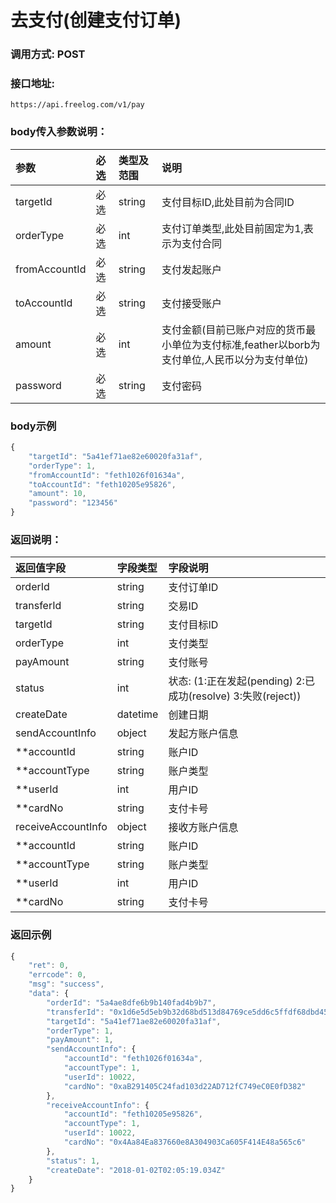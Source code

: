 # 去支付(创建支付订单)

### 调用方式: POST

### 接口地址:

```
https://api.freelog.com/v1/pay
```

### body传入参数说明：

| 参数 | 必选 | 类型及范围 | 说明 |
| :--- | :--- | :--- | :--- |
| targetId | 必选 | string | 支付目标ID,此处目前为合同ID |
| orderType | 必选 | int | 支付订单类型,此处目前固定为1,表示为支付合同 |
| fromAccountId | 必选 | string | 支付发起账户 |
| toAccountId | 必选 | string | 支付接受账户 |
| amount | 必选 | int | 支付金额(目前已账户对应的货币最小单位为支付标准,feather以borb为支付单位,人民币以分为支付单位) |
| password | 必选 | string | 支付密码 |

### body示例

```js
{
    "targetId": "5a41ef71ae82e60020fa31af",
    "orderType": 1,
    "fromAccountId": "feth1026f01634a",
    "toAccountId": "feth10205e95826",
    "amount": 10,
    "password": "123456"
}
```

### 返回说明：
| 返回值字段 | 字段类型 | 字段说明 |
| :--- | :--- | :--- |
|  orderId | string | 支付订单ID |
|  transferId | string | 交易ID |
|  targetId | string | 支付目标ID |
|  orderType | int | 支付类型 |
|  payAmount | string | 支付账号 |
|  status | int | 状态: (1:正在发起(pending)  2:已成功(resolve)  3:失败(reject)) |
|  createDate | datetime | 创建日期 |
|  sendAccountInfo | object | 发起方账户信息 |
|  **accountId | string | 账户ID |
|  **accountType | string | 账户类型 |
|  **userId | int | 用户ID |
|  **cardNo | string | 支付卡号 |
|  receiveAccountInfo | object | 接收方账户信息 |
|  **accountId | string | 账户ID |
|  **accountType | string | 账户类型 |
|  **userId | int | 用户ID |
|  **cardNo | string | 支付卡号 |

### 返回示例

```js
{
    "ret": 0,
    "errcode": 0,
    "msg": "success",
    "data": {
        "orderId": "5a4ae8dfe6b9b140fad4b9b7",
        "transferId": "0x1d6e5d5eb9b32d68bd513d84769ce5dd6c5ffdf68dbd45cc9790669d9e8aa6e5",
        "targetId": "5a41ef71ae82e60020fa31af",
        "orderType": 1,
        "payAmount": 1,
        "sendAccountInfo": {
            "accountId": "feth1026f01634a",
            "accountType": 1,
            "userId": 10022,
            "cardNo": "0xaB291405C24fad103d22AD712fC749eC0E0fD382"
        },
        "receiveAccountInfo": {
            "accountId": "feth10205e95826",
            "accountType": 1,
            "userId": 10022,
            "cardNo": "0x4Aa84Ea837660e8A304903Ca605F414E48a565c6"
        },
        "status": 1,
        "createDate": "2018-01-02T02:05:19.034Z"
    }
}
```

[账户类型]: http://doc.freelog.com/附表/账户类型.html "账户类型"